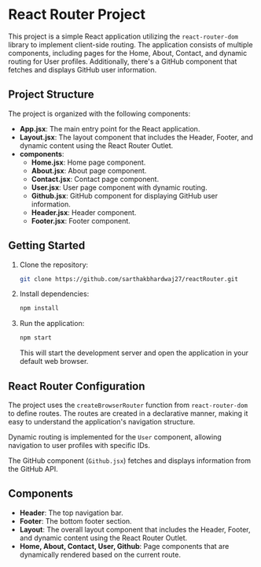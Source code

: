 # React Router Project

This project is a simple React application utilizing the `react-router-dom` library to implement client-side routing. The application consists of multiple components, including pages for the Home, About, Contact, and dynamic routing for User profiles. Additionally, there's a GitHub component that fetches and displays GitHub user information.

## Project Structure

The project is organized with the following components:

- **App.jsx**: The main entry point for the React application.
- **Layout.jsx**: The layout component that includes the Header, Footer, and dynamic content using the React Router Outlet.
- **components**:
  - **Home.jsx**: Home page component.
  - **About.jsx**: About page component.
  - **Contact.jsx**: Contact page component.
  - **User.jsx**: User page component with dynamic routing.
  - **Github.jsx**: GitHub component for displaying GitHub user information.
  - **Header.jsx**: Header component.
  - **Footer.jsx**: Footer component.

## Getting Started

1. Clone the repository:

   ```bash
   git clone https://github.com/sarthakbhardwaj27/reactRouter.git
   ```

2. Install dependencies:

   ```bash
   npm install
   ```

3. Run the application:

   ```bash
   npm start
   ```

   This will start the development server and open the application in your default web browser.

## React Router Configuration

The project uses the `createBrowserRouter` function from `react-router-dom` to define routes. The routes are created in a declarative manner, making it easy to understand the application's navigation structure.

Dynamic routing is implemented for the `User` component, allowing navigation to user profiles with specific IDs.

The GitHub component (`Github.jsx`) fetches and displays information from the GitHub API.

## Components

- **Header**: The top navigation bar.
- **Footer**: The bottom footer section.
- **Layout**: The overall layout component that includes the Header, Footer, and dynamic content using the React Router Outlet.
- **Home, About, Contact, User, Github**: Page components that are dynamically rendered based on the current route.
